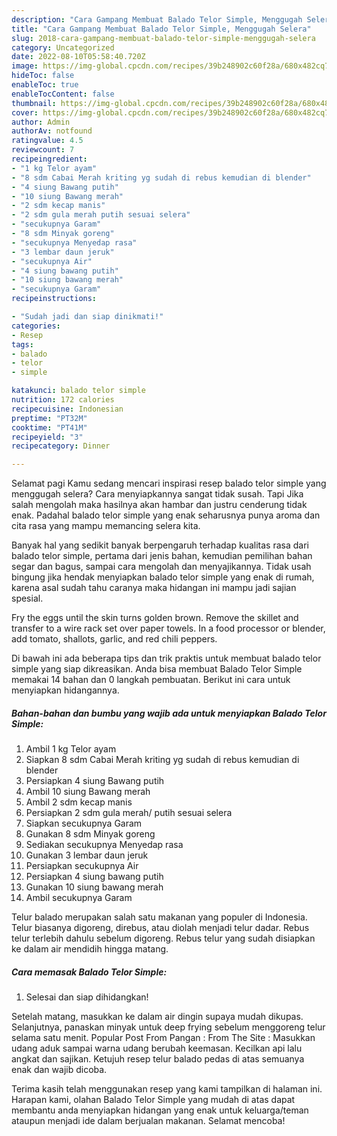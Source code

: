```yaml
---
description: "Cara Gampang Membuat Balado Telor Simple, Menggugah Selera"
title: "Cara Gampang Membuat Balado Telor Simple, Menggugah Selera"
slug: 2018-cara-gampang-membuat-balado-telor-simple-menggugah-selera
category: Uncategorized
date: 2022-08-10T05:58:40.720Z
image: https://img-global.cpcdn.com/recipes/39b248902c60f28a/680x482cq70/balado-telor-simple-foto-resep-utama.jpg
hideToc: false
enableToc: true
enableTocContent: false
thumbnail: https://img-global.cpcdn.com/recipes/39b248902c60f28a/680x482cq70/balado-telor-simple-foto-resep-utama.jpg
cover: https://img-global.cpcdn.com/recipes/39b248902c60f28a/680x482cq70/balado-telor-simple-foto-resep-utama.jpg
author: Admin
authorAv: notfound
ratingvalue: 4.5
reviewcount: 7
recipeingredient:
- "1 kg Telor ayam"
- "8 sdm Cabai Merah kriting yg sudah di rebus kemudian di blender"
- "4 siung Bawang putih"
- "10 siung Bawang merah"
- "2 sdm kecap manis"
- "2 sdm gula merah putih sesuai selera"
- "secukupnya Garam"
- "8 sdm Minyak goreng"
- "secukupnya Menyedap rasa"
- "3 lembar daun jeruk"
- "secukupnya Air"
- "4 siung bawang putih"
- "10 siung bawang merah"
- "secukupnya Garam"
recipeinstructions:

- "Sudah jadi dan siap dinikmati!"
categories:
- Resep
tags:
- balado
- telor
- simple

katakunci: balado telor simple 
nutrition: 172 calories
recipecuisine: Indonesian
preptime: "PT32M"
cooktime: "PT41M"
recipeyield: "3"
recipecategory: Dinner

---
```



Selamat pagi Kamu sedang mencari inspirasi resep balado telor simple yang menggugah selera? Cara menyiapkannya sangat tidak susah. Tapi Jika salah mengolah maka hasilnya akan hambar dan justru cenderung tidak enak. Padahal balado telor simple yang enak seharusnya punya aroma dan cita rasa yang mampu memancing selera kita.


Banyak hal yang sedikit banyak berpengaruh terhadap kualitas rasa dari balado telor simple, pertama dari jenis bahan, kemudian pemilihan bahan segar dan bagus, sampai cara mengolah dan menyajikannya. Tidak usah bingung jika hendak menyiapkan balado telor simple yang enak di rumah, karena asal sudah tahu caranya maka hidangan ini mampu jadi sajian spesial.

Fry the eggs until the skin turns golden brown. Remove the skillet and transfer to a wire rack set over paper towels. In a food processor or blender, add tomato, shallots, garlic, and red chili peppers.


Di bawah ini ada beberapa tips dan trik praktis untuk membuat balado telor simple yang siap dikreasikan. Anda bisa membuat Balado Telor Simple memakai 14 bahan dan 0 langkah pembuatan. Berikut ini cara untuk menyiapkan hidangannya.

<!--inarticleads1-->

##### Bahan-bahan dan bumbu yang wajib ada untuk menyiapkan Balado Telor Simple:

1. Ambil 1 kg Telor ayam
1. Siapkan 8 sdm Cabai Merah kriting yg sudah di rebus kemudian di blender
1. Persiapkan 4 siung Bawang putih
1. Ambil 10 siung Bawang merah
1. Ambil 2 sdm kecap manis
1. Persiapkan 2 sdm gula merah/ putih sesuai selera
1. Siapkan secukupnya Garam
1. Gunakan 8 sdm Minyak goreng
1. Sediakan secukupnya Menyedap rasa
1. Gunakan 3 lembar daun jeruk
1. Persiapkan secukupnya Air
1. Persiapkan 4 siung bawang putih
1. Gunakan 10 siung bawang merah
1. Ambil secukupnya Garam


Telur balado merupakan salah satu makanan yang populer di Indonesia. Telur biasanya digoreng, direbus, atau diolah menjadi telur dadar. Rebus telur terlebih dahulu sebelum digoreng. Rebus telur yang sudah disiapkan ke dalam air mendidih hingga matang. 

<!--inarticleads2-->

##### Cara memasak Balado Telor Simple:


1. Selesai dan siap dihidangkan!

Setelah matang, masukkan ke dalam air dingin supaya mudah dikupas. Selanjutnya, panaskan minyak untuk deep frying sebelum menggoreng telur selama satu menit. Popular Post From Pangan : From The Site : Masukkan udang aduk sampai warna udang berubah keemasan. Kecilkan api lalu angkat dan sajikan. Ketujuh resep telur balado pedas di atas semuanya enak dan wajib dicoba. 

Terima kasih telah menggunakan resep yang kami tampilkan di halaman ini. Harapan kami, olahan Balado Telor Simple yang mudah di atas dapat membantu anda menyiapkan hidangan yang enak untuk keluarga/teman ataupun menjadi ide dalam berjualan makanan. Selamat mencoba!
